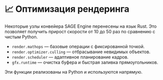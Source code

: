 # 📈 Оптимизация рендеринга

Некоторые узлы конвейера SAGE Engine перенесены на язык Rust. Это позволяет
получить прирост скорости от 10 до 50 раз по сравнению с чистым Python.

* `render.mathops` — базовые операции с фиксированной точкой.
* `render.optimizer.culling` — отбрасывание невидимых объектов.
* `render.scheduler` — адаптивное планирование кадров.
* `gfx.runtime` — очистка буфера и быстрая заливка прямоугольников.

Эти функции реализованы на Python и используются напрямую.

